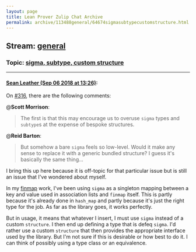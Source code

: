 ```yaml
---
layout: page
title: Lean Prover Zulip Chat Archive 
permalink: archive/113488general/64674sigmasubtypecustomstructure.html
---
```


## Stream: [general](index.html)
### Topic: [sigma, subtype, custom structure](64674sigmasubtypecustomstructure.html)

---

#### [Sean Leather (Sep 06 2018 at 13:26)](https://leanprover.zulipchat.com/#narrow/stream/113488-general/topic/sigma%2C%20subtype%2C%20custom%20structure/near/133436036):
On [#316](https://github.com/leanprover/mathlib/pull/316), there are the following comments:

@**Scott Morrison**:
> The first is that this may encourage us to overuse `sigma` types and `subtype`s at the expense of bespoke structures.

@**Reid Barton**:
> But somehow a bare `sigma` feels so low-level. Would it make any sense to replace it with a generic bundled structure? I guess it's basically the same thing...

I bring this up here because it is off-topic for that particular issue but is still an issue that I've wondered about myself.

In my [finmap](https://github.com/spl/lean-finmap) work, I've been using `sigma` as a singleton mapping between a key and value used in association lists and `finmap` itself. This is partly because it's already done in `hash_map` and partly because it's just the right type for the job. As far as the library goes, it works perfectly.

But in usage, it means that whatever I insert, I must use `sigma` instead of a custom `structure`. I then end up defining a type that is defeq `sigma`. I'd rather use a custom `structure` that then provides the appropriate interface used by the library. But I'm not sure if this is desirable or how best to do it. I can think of possibly using a type class or an equivalence.

